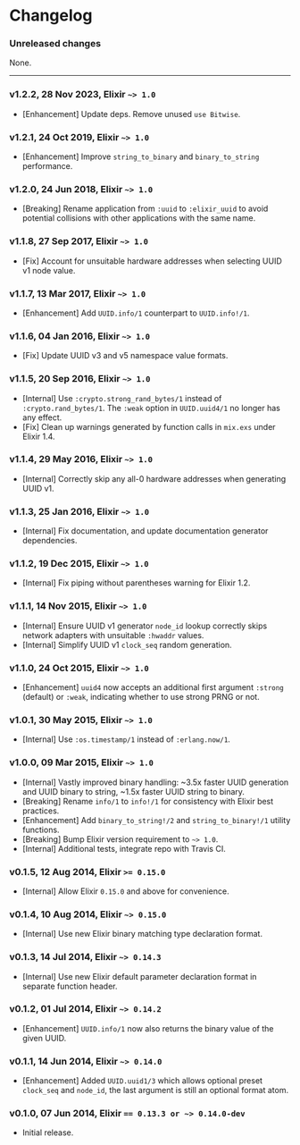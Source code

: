 Changelog
=========

### Unreleased changes

None.

---

### v1.2.2, 28 Nov 2023, Elixir `~> 1.0`

* [Enhancement] Update deps. Remove unused `use Bitwise`.

### v1.2.1, 24 Oct 2019, Elixir `~> 1.0`

* [Enhancement] Improve `string_to_binary` and `binary_to_string` performance.

### v1.2.0, 24 Jun 2018, Elixir `~> 1.0`

* [Breaking] Rename application from `:uuid` to `:elixir_uuid` to avoid potential collisions with other applications with the same name.

### v1.1.8, 27 Sep 2017, Elixir `~> 1.0`

* [Fix] Account for unsuitable hardware addresses when selecting UUID v1 node value.

### v1.1.7, 13 Mar 2017, Elixir `~> 1.0`

* [Enhancement] Add `UUID.info/1` counterpart to `UUID.info!/1`.

### v1.1.6, 04 Jan 2016, Elixir `~> 1.0`

* [Fix] Update UUID v3 and v5 namespace value formats.

### v1.1.5, 20 Sep 2016, Elixir `~> 1.0`

* [Internal] Use `:crypto.strong_rand_bytes/1` instead of `:crypto.rand_bytes/1`. The `:weak` option in `UUID.uuid4/1` no longer has any effect.
* [Fix] Clean up warnings generated by function calls in `mix.exs` under Elixir 1.4.

### v1.1.4, 29 May 2016, Elixir `~> 1.0`

* [Internal] Correctly skip any all-0 hardware addresses when generating UUID v1.

### v1.1.3, 25 Jan 2016, Elixir `~> 1.0`

* [Internal] Fix documentation, and update documentation generator dependencies.

### v1.1.2, 19 Dec 2015, Elixir `~> 1.0`

* [Internal] Fix piping without parentheses warning for Elixir 1.2.

### v1.1.1, 14 Nov 2015, Elixir `~> 1.0`

* [Internal] Ensure UUID v1 generator `node_id` lookup correctly skips network adapters with unsuitable `:hwaddr` values.
* [Internal] Simplify UUID v1 `clock_seq` random generation.

### v1.1.0, 24 Oct 2015, Elixir `~> 1.0`

* [Enhancement] `uuid4` now accepts an additional first argument `:strong` (default) or `:weak`, indicating whether to use strong PRNG or not.

### v1.0.1, 30 May 2015, Elixir `~> 1.0`

* [Internal] Use `:os.timestamp/1` instead of `:erlang.now/1`.

### v1.0.0, 09 Mar 2015, Elixir `~> 1.0`

* [Internal] Vastly improved binary handling: ~3.5x faster UUID generation and UUID binary to string, ~1.5x faster UUID string to binary.
* [Breaking] Rename `info/1` to `info!/1` for consistency with Elixir best practices.
* [Enhancement] Add `binary_to_string!/2` and `string_to_binary!/1` utility functions.
* [Breaking] Bump Elixir version requirement to `~> 1.0`.
* [Internal] Additional tests, integrate repo with Travis CI.

### v0.1.5, 12 Aug 2014, Elixir `>= 0.15.0`

* [Internal] Allow Elixir `0.15.0` and above for convenience.

### v0.1.4, 10 Aug 2014, Elixir `~> 0.15.0`

* [Internal] Use new Elixir binary matching type declaration format.

### v0.1.3, 14 Jul 2014, Elixir `~> 0.14.3`

* [Internal] Use new Elixir default parameter declaration format in separate function header.

### v0.1.2, 01 Jul 2014, Elixir `~> 0.14.2`

* [Enhancement] `UUID.info/1` now also returns the binary value of the given UUID.

### v0.1.1, 14 Jun 2014, Elixir `~> 0.14.0`

* [Enhancement] Added `UUID.uuid1/3` which allows optional preset `clock_seq` and `node_id`, the last argument is still an optional format atom.

### v0.1.0, 07 Jun 2014, Elixir `== 0.13.3 or ~> 0.14.0-dev`

* Initial release.
